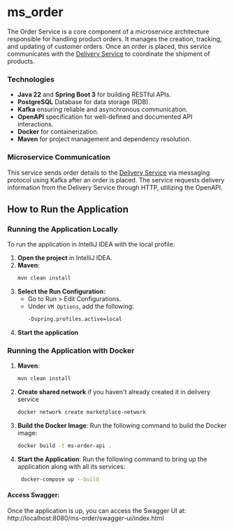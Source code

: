 # ms_order

The Order Service is a core component of a microservice architecture responsible for handling 
product orders. It manages the creation, tracking, and updating of customer orders. Once an order 
is placed, this service communicates with the [Delivery Service](https://github.com/SvetlanaVys/ms_delivery) to coordinate the shipment of products.

### Technologies
* **Java 22** and **Spring Boot 3** for building RESTful APIs.
* **PostgreSQL** Database for data storage (RDB).
* **Kafka** ensuring reliable and asynchronous communication.
* **OpenAPI** specification for well-defined and documented API interactions.
* **Docker** for containerization.
* **Maven** for project management and dependency resolution.

### Microservice Communication
This service sends order details to the [Delivery Service](https://github.com/SvetlanaVys/ms_delivery) via messaging protocol using Kafka after an order is placed.
The service requests delivery information from the Delivery Service through HTTP, utilizing the OpenAPI.

## How to Run the Application

### Running the Application Locally

To run the application in IntelliJ IDEA with the local profile:

1. **Open the project** in IntelliJ IDEA.
2. **Maven**:
   ```bash
   mvn clean install
3. **Select the Run Configuration:**
   - Go to Run > Edit Configurations.
   - Under `VM Options`, add the following:
     ```bash
     -Dspring.profiles.active=local

4. **Start the application**

### Running the Application with Docker

1. **Maven**:
   ```bash
   mvn clean install

2. **Create shared network** if you haven't already created it in delivery service
   ```bash
   docker network create marketplace-network

3. **Build the Docker Image**:
   Run the following command to build the Docker image:
   ```bash
   docker build -t ms-order-api .

4. **Start the Application**:
   Run the following command to bring up the application along with all its services:
   ```bash
    docker-compose up --build

#### Access Swagger:
   Once the application is up, you can access the Swagger UI at: <br />
   http://localhost:8080/ms-order/swagger-ui/index.html